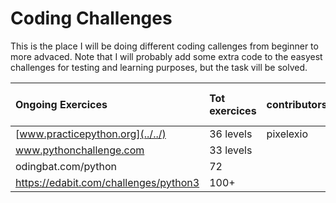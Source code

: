 # Coding Challenges

This is the place I will be doing different coding callenges from beginner to more advaced.
Note that I will probably add some extra code to the easyest challenges for testing and learning purposes, but the task vill be solved.

| Ongoing Exercices  	                 | Tot exercices	| contributors	| solved 	| rest      | currenty working on  |
|:---	                                 |:---	          |:---	          |:---	    |:---	      |:--           |
| [www.practicepython.org](../../)  	           | 36 levels  	  | pixelexio     | 78      | 28        |             |
| www.pythonchallenge.com  	           | 33 levels      |              	| 72      | 72        |             |
| odingbat.com/python     	           | 72             |   	          |   	    |    	      |             |   
|https://edabit.com/challenges/python3 | 100+           |              | 0       |           |          |

